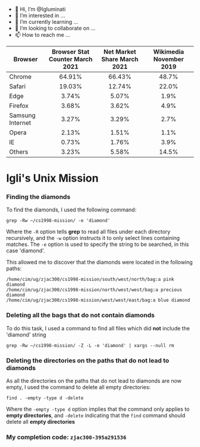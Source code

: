 - 👋 Hi, I’m @Igluminati
- 👀 I’m interested in ...
- 🌱 I’m currently learning ...
- 💞️ I’m looking to collaborate on ...
- 📫 How to reach me ...

<!---
Igluminati/Igluminati is a ✨ special ✨ repository because its `README.md` (this file) appears on your GitHub profile.
You can click the Preview link to take a look at your changes.
--->

| Browser | Browser Stat Counter March 2021 | Net Market Share March 2021 | Wikimedia November 2019 |
| ------- | :-----------------------------: | :-------------------------: | :---------------------: |
| Chrome  | 64.91%                          | 66.43%                      | 48.7%                   |
| Safari  | 19.03%                          | 12.74%                      | 22.0%                   |
| Edge    | 3.74%                           | 5.07%                       | 1.9%                    |
| Firefox | 3.68%                           | 3.62%                       | 4.9%                    |
| Samsung Internet | 3.27%                  | 3.29%                       | 2.7%                    | 
| Opera   | 2.13%                           | 1.51%                       | 1.1%                    |
| IE      | 0.73%                           | 1.76%                       | 3.9%                    |
| Others  | 3.23%                           | 5.58%                       | 14.5%                   |

# Igli's Unix Mission

### Finding the diamonds

To find the diamonds, I used the following command:
```
grep -Rw ~/cs1998-mission/ -e 'diamond'
```
Where the ``-R`` option tells **grep** to read all files under each directory recursively, and the ``-w`` option instructs it to only select lines containing matches. The ``-e`` option is used to specify the string to be searched, in this case 'diamond'.

This allowed me to discover that the diamonds were located in the following paths:
```
/home/cim/ug/zjac300/cs1998-mission/south/west/north/bag:a pink diamond
/home/cim/ug/zjac300/cs1998-mission/north/west/west/bag:a precious diamond
/home/cim/ug/zjac300/cs1998-mission/west/west/east/bag:a blue diamond
```

### Deleting all the bags that do not contain diamonds
To do this task, I used a command to find all files which did **not** include the 'diamond' string 
```
grep -Rw ~/cs1998-mission/ -Z -L -e 'diamond' | xargs --null rm
```
### Deleting the directories on the paths that do not lead to diamonds
As all the directories on the paths that do not lead to diamonds are now empty, I used the command to delete all empty directories:
```
find . -empty -type d -delete
```
Where the ``-empty -type d`` option implies that the command only applies to **empty directories**, and ``-delete`` indicating that the ``find`` command should delete all **empty directories** 

### My completion code: ``zjac300-395a291536``
